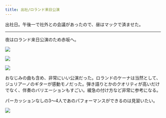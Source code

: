 ```yaml
---
title: 出社/ロランド来日公演
---
```


出社日。午後一で社外との会議があったので、昼はマックで済ませた。

---

夜はロランド来日公演のため赤坂へ。

![](https://photos.old.apkas.net/medium/202311/20231121-175422.webp)

![](https://photos.old.apkas.net/medium/202311/20231121-175914.webp)

![](https://photos.old.apkas.net/medium/202311/20231121-180416.webp)

おなじみの曲も含め、非常にいい公演だった。ロランドのケーナは当然として、ジュリアーノのギターが感動モノだった。弾き語りとかのクオリティが高いだけでなく、伴奏のバリエーションもすごい。緩急の付け方など非常に参考になる。

パーカッションなしの3〜4人であのパフォーマンスができるのは見習いたい。

![](https://photos.old.apkas.net/medium/202311/20231121-212535.webp)
